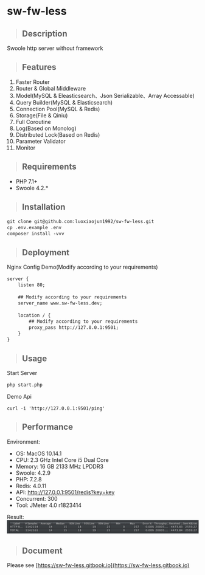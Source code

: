 # sw-fw-less

>## Description
Swoole http server without framework

>## Features
1. Faster Router
2. Router & Global Middleware
3. Model(MySQL & Eleasticsearch、Json Serializable、Array Accessable)
4. Query Builder(MySQL & Elasticsearch)
5. Connection Pool(MySQL & Redis)
6. Storage(File & Qiniu)
7. Full Coroutine
8. Log(Based on Monolog)
9. Distributed Lock(Based on Redis)
10. Parameter Validator
11. Monitor

>## Requirements
* PHP 7.1+
* Swoole 4.2.*

>## Installation
```shell
git clone git@github.com:luoxiaojun1992/sw-fw-less.git
cp .env.example .env
composer install -vvv
```

>## Deployment
Nginx Config Demo(Modify according to your requirements)
```shell
server {
    listen 80;
    
    ## Modify according to your requirements
    server_name www.sw-fw-less.dev;

    location / {
        ## Modify according to your requirements
        proxy_pass http://127.0.0.1:9501;
    }
}
```

>## Usage
Start Server
```php
php start.php
```

Demo Api
```shell
curl -i 'http://127.0.0.1:9501/ping'
```

>## Performance
Environment:
* OS: MacOS 10.14.1
* CPU: 2.3 GHz Intel Core i5 Dual Core
* Memory: 16 GB 2133 MHz LPDDR3
* Swoole: 4.2.9
* PHP: 7.2.8
* Redis: 4.0.11
* API: http://127.0.0.1:9501/redis?key=key
* Concurrent: 300
* Tool: JMeter 4.0 r1823414

Result:
![Load Testing](./docs/load_test.jpg)

>## Document
Please see [https://sw-fw-less.gitbook.io](https://sw-fw-less.gitbook.io)
